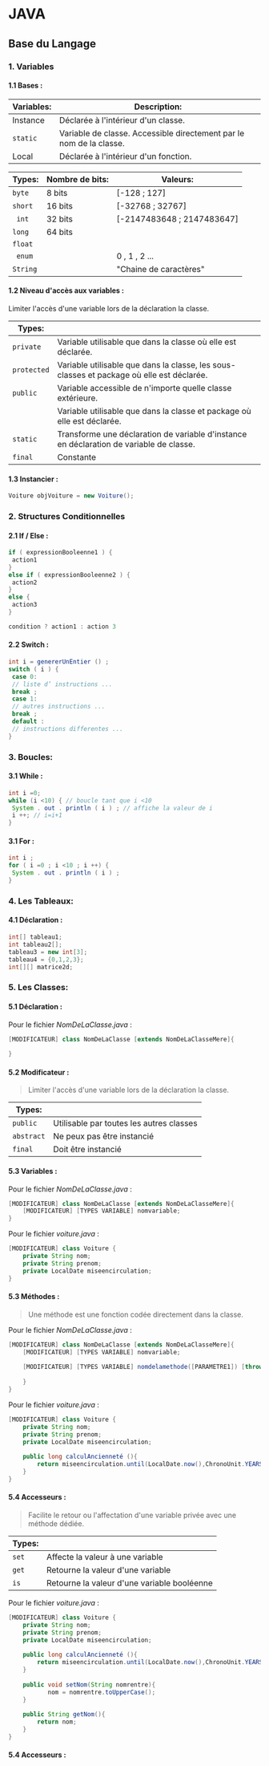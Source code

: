 # JAVA

## Base du Langage

### 1. Variables

#### 1.1 Bases :

| Variables:    | Description:                                                 |
| ------------- | ------------------------------------------------------------ |
| Instance      | Déclarée à l'intérieur d'un classe.                          |
| ```static ``` | Variable de classe. Accessible directement par le nom de la classe. |
| Local         | Déclarée à l'intérieur d'un fonction.                        |

| Types:       | Nombre de bits: | Valeurs:                   |
| ------------ | --------------- | -------------------------- |
| ```byte```   | 8 bits          | [-128 ; 127]               |
| `short`      | 16 bits         | [-32768 ; 32767]           |
| ``` int```   | 32 bits         | [-2147483648 ; 2147483647] |
| ```long```   | 64 bits         |                            |
| ```float```  |                 |                            |
| ``` enum```  |                 | 0 , 1 , 2 ...              |
| ```String``` |                 | "Chaine de caractères"     |



 #### 1.2 Niveau d'accès aux variables :

Limiter l'accès d'une variable lors de la déclaration la classe.

| Types:      |                                                              |
| ----------- | ------------------------------------------------------------ |
| `private`   | Variable utilisable que dans la classe où elle est déclarée. |
| `protected` | Variable utilisable que dans la classe, les sous-classes et package où elle est déclarée. |
| `public`    | Variable accessible de n'importe quelle classe extérieure.   |
| `   `       | Variable utilisable que dans la classe et package où elle est déclarée. |
| `static`    | Transforme une déclaration de variable d'instance en déclaration de variable de classe. |
| ```final``` | Constante                                                    |

#### 1.3 Instancier :

```java
Voiture objVoiture = new Voiture();
```



### 2. Structures Conditionnelles

#### 2.1 If / Else :

```java
if ( expressionBooleenne1 ) {
 action1
}
else if ( expressionBooleenne2 ) {
 action2
}
else {
 action3
}
```

```java
condition ? action1 : action 3
```



#### 2.2 Switch :

```java
int i = genererUnEntier () ;
switch ( i ) {
 case 0:
 // liste d’ instructions ...
 break ;
 case 1:
 // autres instructions ...
 break ;
 default :
 // instructions differentes ...
}
```

### 3. Boucles:

#### 3.1 While :

```java
int i =0;
while (i <10) { // boucle tant que i <10
 System . out . println ( i ) ; // affiche la valeur de i
 i ++; // i=i+1
}
```

#### 3.1 For :

```java
int i ;
for ( i =0 ; i <10 ; i ++) {
 System . out . println ( i ) ;
}
```



### 4. Les Tableaux:

#### 4.1 Déclaration :

```java
int[] tableau1;
int tableau2[];
tableau3 = new int[3];
tableau4 = {0,1,2,3};
int[][] matrice2d;

```



### 5. Les Classes:

#### 5.1 Déclaration :

Pour le fichier *NomDeLaClasse.java* : 

```java
[MODIFICATEUR] class NomDeLaClasse [extends NomDeLaClasseMere]{
    
}

```

#### 5.2 Modificateur :

> Limiter l'accès d'une variable lors de la déclaration la classe.

| Types:     |                                          |
| ---------- | ---------------------------------------- |
| `public`   | Utilisable par toutes les autres classes |
| `abstract` | Ne peux pas être instancié               |
| `final`    | Doit être instancié                      |

#### 5.3 Variables :

Pour le fichier *NomDeLaClasse.java* : 

```java
[MODIFICATEUR] class NomDeLaClasse [extends NomDeLaClasseMere]{
    [MODIFICATEUR] [TYPES VARIABLE] nomvariable;
}

```

Pour le fichier *voiture.java* : 

```java
[MODIFICATEUR] class Voiture {
    private String nom;
    private String prenom;
    private LocalDate miseencirculation;
}

```

#### 5.3 Méthodes :

> Une méthode est une fonction codée directement dans la classe.

Pour le fichier *NomDeLaClasse.java* : 

```java
[MODIFICATEUR] class NomDeLaClasse [extends NomDeLaClasseMere]{
    [MODIFICATEUR] [TYPES VARIABLE] nomvariable;
    
    [MODIFICATEUR] [TYPES VARIABLE] nomdelamethode([PARAMETRE1]) [throws RetourException]{
        
    }
}

```

Pour le fichier *voiture.java* : 

```java
[MODIFICATEUR] class Voiture {
    private String nom;
    private String prenom;
    private LocalDate miseencirculation;
    
    public long calculAncienneté (){
        return miseencirculation.until(LocalDate.now(),ChronoUnit.YEARS);
    }
}

```

#### 5.4 Accesseurs :

> Facilite le retour ou l'affectation d'une variable privée avec une méthode dédiée.

| Types: |                                             |
| ------ | ------------------------------------------- |
| `set`  | Affecte la valeur à une variable            |
| `get`  | Retourne la valeur d'une variable           |
| `is`   | Retourne la valeur d'une variable booléenne |

Pour le fichier *voiture.java* : 

```java
[MODIFICATEUR] class Voiture {
    private String nom;
    private String prenom;
    private LocalDate miseencirculation;
    
    public long calculAncienneté (){
        return miseencirculation.until(LocalDate.now(),ChronoUnit.YEARS);
    }
    
    public void setNom(String nomrentre){
    	   nom = nomrentre.toUpperCase();
    }
    
    public String getNom(){
        return nom;
    }
}

```

#### 5.4 Accesseurs :